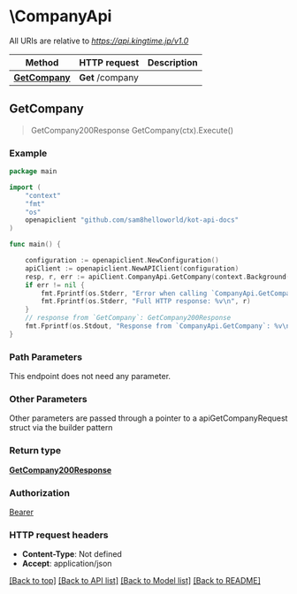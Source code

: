 # \CompanyApi

All URIs are relative to *https://api.kingtime.jp/v1.0*

Method | HTTP request | Description
------------- | ------------- | -------------
[**GetCompany**](CompanyApi.md#GetCompany) | **Get** /company | 



## GetCompany

> GetCompany200Response GetCompany(ctx).Execute()





### Example

```go
package main

import (
    "context"
    "fmt"
    "os"
    openapiclient "github.com/sam8helloworld/kot-api-docs"
)

func main() {

    configuration := openapiclient.NewConfiguration()
    apiClient := openapiclient.NewAPIClient(configuration)
    resp, r, err := apiClient.CompanyApi.GetCompany(context.Background()).Execute()
    if err != nil {
        fmt.Fprintf(os.Stderr, "Error when calling `CompanyApi.GetCompany``: %v\n", err)
        fmt.Fprintf(os.Stderr, "Full HTTP response: %v\n", r)
    }
    // response from `GetCompany`: GetCompany200Response
    fmt.Fprintf(os.Stdout, "Response from `CompanyApi.GetCompany`: %v\n", resp)
}
```

### Path Parameters

This endpoint does not need any parameter.

### Other Parameters

Other parameters are passed through a pointer to a apiGetCompanyRequest struct via the builder pattern


### Return type

[**GetCompany200Response**](GetCompany200Response.md)

### Authorization

[Bearer](../README.md#Bearer)

### HTTP request headers

- **Content-Type**: Not defined
- **Accept**: application/json

[[Back to top]](#) [[Back to API list]](../README.md#documentation-for-api-endpoints)
[[Back to Model list]](../README.md#documentation-for-models)
[[Back to README]](../README.md)

